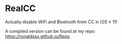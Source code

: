 # RealCC
Actually disable WiFi and Bluetooth from CC in iOS ≥ 11!

A compiled version can be found at my repo:
https://ronaldssx.github.io/Repo
